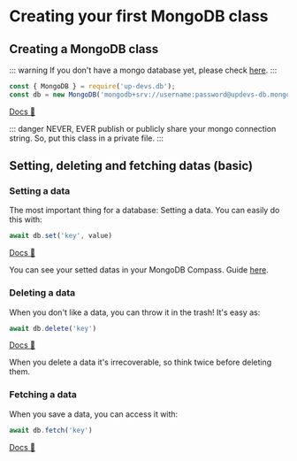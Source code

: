 # Creating your first MongoDB class

## Creating a MongoDB class

::: warning
If you don't have a mongo database yet, please check [here](./start.md).
:::

```js
const { MongoDB } = require('up-devs.db');
const db = new MongoDB('mongodb+srv://username:password@updevs-db.mongodb.net/mongo' /* Your mongo connection string */, 'up-devs.db' /* Your model name */, { consoleEvents: true /* or false */ });
```

[Docs 📗](https://updevs-db.js.org/docs/#/docs/main/main/class/MongoDB)

::: danger
NEVER, EVER publish or publicly share your mongo connection string. So, put this class in a private file.
:::

## Setting, deleting and fetching datas (basic)
### Setting a data
The most important thing for a database: Setting a data. You can easily do this with:

```js
await db.set('key', value)
```

[Docs 📗](https://updevs-db.js.org/docs/#/docs/main/main/class/MongoDB?scrollTo=set)

You can see your setted datas in your MongoDB Compass.
Guide [here](./start.md).

### Deleting a data
When you don't like a data, you can throw it in the trash! It's easy as:

```js
await db.delete('key')
```

[Docs 📗](https://updevs-db.js.org/docs/#/docs/main/main/class/MongoDB?scrollTo=delete)

When you delete a data it's irrecoverable, so think twice before deleting them.

### Fetching a data
When you save a data, you can access it with:

```js
await db.fetch('key')
```

[Docs 📗](https://updevs-db.js.org/docs/#/docs/main/main/class/MongoDB?scrollTo=fetch)
